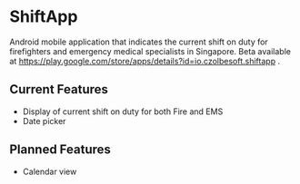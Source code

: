 # ShiftApp
Android mobile application that indicates the current shift on duty for firefighters and emergency medical specialists in Singapore. Beta
available at https://play.google.com/store/apps/details?id=io.czolbesoft.shiftapp .

## Current Features
* Display of current shift on duty for both Fire and EMS
* Date picker

## Planned Features
* Calendar view
